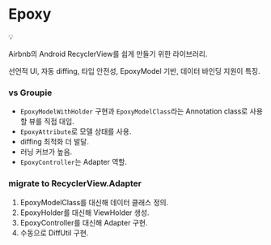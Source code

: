 # Epoxy

<aside>
💡

Airbnb의 Android RecyclerView를 쉽게 만들기 위한 라이브러리.

선언적 UI, 자동 diffing, 타입 안전성, EpoxyModel 기반, 데이터 바인딩 지원이 특징.

</aside>

### vs Groupie

- `EpoxyModelWithHolder` 구현과 `EpoxyModelClass`라는 Annotation class로 사용할 뷰를 직접 대입.
- `EpoxyAttribute`로 모델 상태를 사용.
- diffing 최적화 더 발달.
- 러닝 커브가 높음.
- `EpoxyController`는 Adapter 역할.

### migrate to RecyclerView.Adapter

1. EpoxyModelClass를 대신해 데이터 클래스 정의.
2. EpoxyHolder를 대신해 ViewHolder 생성.
3. EpoxyController를 대신해 Adapter 구현.
4. 수동으로 DiffUtil 구현.
